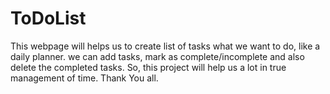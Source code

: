 # ToDoList
This webpage will helps us to create list of tasks what we want to do, like a daily planner. we can add tasks, mark as complete/incomplete and also delete the completed tasks. So, this project will help us a lot in true management of time. Thank You all.
